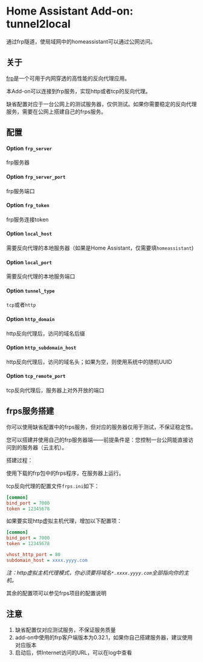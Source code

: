 # Home Assistant Add-on: tunnel2local

通过frp隧道，使局域网中的homeassistant可以通过公网访问。

## 关于

[frp](https://github.com/fatedier/frp/blob/master/README_zh.md)是一个可用于内网穿透的高性能的反向代理应用。

本Add-on可以连接到frp服务，实现http或者tcp的反向代理。

缺省配置对应于一台公网上的测试服务器，仅供测试。如果你需要稳定的反向代理服务，需要在公网上搭建自己的frps服务。

## 配置

#### Option `frp_server`

frp服务器

#### Option `frp_server_port`

frp服务端口

#### Option `frp_token`

frp服务连接token

#### Option `local_host`

需要反向代理的本地服务器（如果是Home Assistant，仅需要填`homeassistant`)

#### Option `local_port`

需要反向代理的本地服务端口

#### Option `tunnel_type`

`tcp`或者`http`

#### Option `http_domain`

http反向代理后，访问的域名后缀

#### Option `http_subdomain_host`

http反向代理后，访问的域名头；如果为空，则使用系统中的随机UUID

#### Option `tcp_remote_port`

tcp反向代理后，服务器上对外开放的端口

## frps服务搭建

你可以使用缺省配置中的frps服务，但对应的服务器仅用于测试，不保证稳定性。

您可以搭建并使用自己的frp服务器端——前提条件是：您控制一台公网能直接访问到的服务器（云主机）。

搭建过程：

使用下载的frp包中的frps程序，在服务器上运行。

tcp反向代理的配置文件`frps.ini`如下：
```ini
[common]
bind_port = 7000
token = 12345678
```

如果要实现http虚拟主机代理，增加以下配置项：
```ini
[common]
bind_port = 7000
token = 12345678

vhost_http_port = 80
subdomain_host = xxxx.yyyy.com
```
*注：http虚拟主机代理模式，你必须要将域名`*.xxxx.yyyy.com`全部指向你的主机。*

其余的配置项可以参见frps项目的配置说明

## 注意

1. 缺省配置仅对应测试服务，不保证服务质量
2. add-on中使用的frp客户端版本为0.32.1，如果你自己搭建服务器，建议使用对应版本
3. 启动后，供Internet访问的URL，可以在log中查看